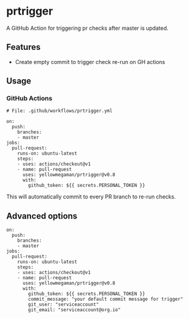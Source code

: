 # prtrigger

A GitHub Action for triggering pr checks after master is updated.


## Features
 * Create empty commit to trigger check re-run on GH actions

## Usage

### GitHub Actions
```
# File: .github/workflows/prtrigger.yml

on:
  push:
    branches:
    - master
jobs:
  pull-request:
    runs-on: ubuntu-latest
    steps:
    - uses: actions/checkout@v1
    - name: pull-request
      uses: yellowmegaman/prtrigger@v0.8
      with:
        github_token: ${{ secrets.PERSONAL_TOKEN }}
```

This will automatically commit to every PR branch to re-run checks.

## Advanced options
```
on:
  push:
    branches:
    - master
jobs:
  pull-request:
    runs-on: ubuntu-latest
    steps:
    - uses: actions/checkout@v1
    - name: pull-request
      uses: yellowmegaman/prtrigger@v0.8
      with:
        github_token: ${{ secrets.PERSONAL_TOKEN }}
        commit_message: "your default commit message for trigger"
        git_user: "serviceaccount"
        git_email: "serviceaccount@org.io"
```
